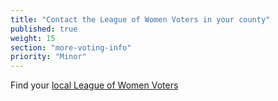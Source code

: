 ```yaml
---
title: "Contact the League of Women Voters in your county"
published: true
weight: 15
section: "more-voting-info"
priority: "Minor"
---
```

Find your [local League of Women Voters](https://cavotes.org/local)
